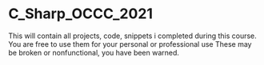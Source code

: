 # C_Sharp_OCCC_2021
This will contain all projects, code, snippets i completed during this course.
You are free to use them for your personal or professional use
These may be broken or nonfunctional, you have been warned.
